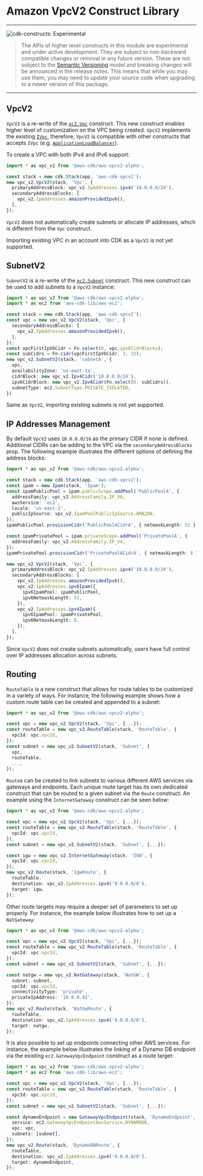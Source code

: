 # Amazon VpcV2 Construct Library

<!--BEGIN STABILITY BANNER-->

---

![cdk-constructs: Experimental](https://img.shields.io/badge/cdk--constructs-experimental-important.svg?style=for-the-badge)

> The APIs of higher level constructs in this module are experimental and under active development. They are subject to non-backward compatible changes or removal in any future version. These are not subject to the [Semantic Versioning](https://semver.org/) model and breaking changes will be announced in the release notes. This means that while you may use them, you may need to update your source code when upgrading to a newer version of this package.

---

<!--END STABILITY BANNER-->

## VpcV2

`VpcV2` is a re-write of the [`ec2.Vpc`](https://docs.aws.amazon.com/cdk/api/v2/docs/aws-cdk-lib.aws_ec2.Vpc.html) construct. This new construct enables higher level of customization
on the VPC being created. `VpcV2` implements the existing [`IVpc`](https://docs.aws.amazon.com/cdk/api/v2/docs/aws-cdk-lib.aws_ec2.IVpc.html), therefore,
`VpcV2` is compatible with other constructs that accepts `IVpc` (e.g. [`ApplicationLoadBalancer`](https://docs.aws.amazon.com/cdk/api/v2/docs/aws-cdk-lib.aws_elasticloadbalancingv2.ApplicationLoadBalancer.html#construct-props)).

To create a VPC with both IPv4 and IPv6 support:
```ts
import * as vpc_v2 from '@aws-cdk/aws-vpcv2-alpha';

const stack = new cdk.Stack(app, 'aws-cdk-vpcv2');
new vpc_v2.VpcV2(stack, 'Vpc', {
  primaryAddressBlock: vpc_v2.IpAddresses.ipv4('10.0.0.0/24'),
  secondaryAddressBlocks: [
    vpc_v2.IpAddresses.amazonProvidedIpv6(),
  ],
});
```

`VpcV2` does not automatically create subnets or allocate IP addresses, which is different from the `Vpc` construct.

Importing existing VPC in an account into CDK as a `VpcV2` is not yet supported.

## SubnetV2

`SubnetV2` is a re-write of the [`ec2.Subnet`](https://docs.aws.amazon.com/cdk/api/v2/docs/aws-cdk-lib.aws_ec2.Subnet.html) construct.
This new construct can be used to add subnets to a `VpcV2` instance:
```ts
import * as vpc_v2 from '@aws-cdk/aws-vpcv2-alpha';
import * as ec2 from 'aws-cdk-lib/aws-ec2';

const stack = new cdk.Stack(app, 'aws-cdk-vpcv2');
const vpc = new vpc_v2.VpcV2(stack, 'Vpc', {
  secondaryAddressBlocks: [
    vpc_v2.IpAddresses.amazonProvidedIpv6(),
  ],
});
const vpcFirstIpV6Cidr = Fn.select(0, vpc.ipv6CidrBlocks);
const subCidrs = Fn.cidr(vpcFirstIpV6Cidr, 3, 32);
new vpc_v2.SubnetV2(stack, 'subnetA', {
  vpc,
  availabilityZone: 'us-east-1a',
  cidrBlock: new vpc_v2.Ipv4Cidr('10.0.0.0/24'),
  ipv6CidrBlock: new vpc_v2.Ipv6Cidr(Fn.select(0, subCidrs)),
  subnetType: ec2.SubnetType.PRIVATE_ISOLATED,
})
```

Same as `VpcV2`, importing existing subnets is not yet supported.

## IP Addresses Management

By default `VpcV2` uses `10.0.0.0/16` as the primary CIDR if none is defined. 
Additional CIDRs can be adding to the VPC via the `secondaryAddressBlocks` prop.
The following example illustrates the different options of defining the address blocks:
```ts
import * as vpc_v2 from '@aws-cdk/aws-vpcv2-alpha';

const stack = new cdk.Stack(app, 'aws-cdk-vpcv2');
const ipam = new Ipam(stack, 'Ipam');
const ipamPublicPool = ipam.publicScope.addPool('PublicPoolA', {
  addressFamily: vpc_v2.AddressFamily.IP_V6,
  awsService: 'ec2',
  locale: 'us-east-1',
  publicIpSource: vpc_v2.IpamPoolPublicIpSource.AMAZON,
});
ipamPublicPool.provisionCidr('PublicPoolACidrA', { netmaskLength: 52 } );

const ipamPrivatePool = ipam.privateScope.addPool('PrivatePoolA', {
  addressFamily: vpc_v2.AddressFamily.IP_V4,
});
ipamPrivatePool.provisionCidr('PrivatePoolACidrA', { netmaskLength: 8 } );

new vpc_v2.VpcV2(stack, 'Vpc', {
  primaryAddressBlock: vpc_v2.IpAddresses.ipv4('10.0.0.0/24'),
  secondaryAddressBlocks: [
    vpc_v2.IpAddresses.amazonProvidedIpv6(),
    vpc_v2.IpAddresses.ipv6Ipam({
      ipv6IpamPool: ipamPublicPool,
      ipv6NetmaskLength: 52,
    }),
    vpc_v2.IpAddresses.ipv4Ipam({
      ipv6IpamPool: ipamPrivatePool,
      ipv6NetmaskLength: 8,
    }),
  ],
});
```

Since `VpcV2` does not create subnets automatically, users have full control over IP addresses allocation across subnets.


## Routing

`RouteTable` is a new construct that allows for route tables to be customized in a variety of ways. For instance, the following example shows how a custom route table can be created and appended to a subnet:
```ts
import * as vpc_v2 from '@aws-cdk/aws-vpcv2-alpha';

const vpc = new vpc_v2.VpcV2(stack, 'Vpc', {...});
const routeTable = new vpc_v2.RouteTable(stack, 'RouteTable', {
  vpcId: vpc.vpcId,
});
const subnet = new vpc_v2.SubnetV2(stack, 'Subnet', {
  vpc,
  routeTable,
  ...,
});
```
`Route`s can be created to link subnets to various different AWS services via gateways and endpoints. Each unique route target has its own dedicated construct that can be routed to a given subnet via the `Route` construct. An example using the `InternetGateway` construct can be seen below:
```ts
import * as vpc_v2 from '@aws-cdk/aws-vpcv2-alpha';

const vpc = new vpc_v2.VpcV2(stack, 'Vpc', {...});
const routeTable = new vpc_v2.RouteTable(stack, 'RouteTable', {
  vpcId: vpc.vpcId,
});
const subnet = new vpc_v2.SubnetV2(stack, 'Subnet', {...});

const igw = new vpc_v2.InternetGateway(stack, 'IGW', {
  vpcId: vpc.vpcId,
});
new vpc_v2.Route(stack, 'IgwRoute', {
  routeTable,
  destination: vpc_v2.IpAddresses.ipv4('0.0.0.0/0'),
  target: igw,
});
```
Other route targets may require a deeper set of parameters to set up properly. For instance, the example below illustrates how to set up a `NatGateway`:
```ts
import * as vpc_v2 from '@aws-cdk/aws-vpcv2-alpha';

const vpc = new vpc_v2.VpcV2(stack, 'Vpc', {...});
const routeTable = new vpc_v2.RouteTable(stack, 'RouteTable', {
  vpcId: vpc.vpcId,
});
const subnet = new vpc_v2.SubnetV2(stack, 'Subnet', {...});

const natgw = new vpc_v2.NatGateway(stack, 'NatGW', {
  subnet: subnet,
  vpcId: vpc.vpcId,
  connectivityType: 'private',
  privateIpAddress: '10.0.0.42',
});
new vpc_v2.Route(stack, 'NatGwRoute', {
  routeTable,
  destination: vpc_v2.IpAddresses.ipv4('0.0.0.0/0'),
  target: natgw,
});
```
It is also possible to set up endpoints connecting other AWS services. For instance, the example below illustrates the linking of a Dynamo DB endpoint via the existing `ec2.GatewayVpcEndpoint` construct as a route target:
```ts
import * as vpc_v2 from '@aws-cdk/aws-vpcv2-alpha';
import * as ec2 from 'aws-cdk-lib/aws-ec2';

const vpc = new vpc_v2.VpcV2(stack, 'Vpc', {...});
const routeTable = new vpc_v2.RouteTable(stack, 'RouteTable', {
  vpcId: vpc.vpcId,
});
const subnet = new vpc_v2.SubnetV2(stack, 'Subnet', {...});

const dynamoEndpoint = new GatewayVpcEndpoint(stack, 'DynamoEndpoint', {
  service: ec2.GatewayVpcEndpointAwsService.DYNAMODB,
  vpc: vpc,
  subnets: [subnet],
});
new vpc_v2.Route(stack, 'DynamoDBRoute', {
  routeTable,
  destination: vpc_v2.IpAddresses.ipv4('0.0.0.0/0'),
  target: dynamoEndpoint,
});
```
